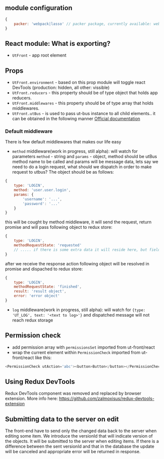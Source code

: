 ## module configuration

```javascript
{
    packer: 'webpack|lasso' // packer package, currently available: webpack and lasso, defaults to lasso
}
```

## React module: What is exporting?
 - `UtFront` - app root element
## Props
  - `UtFront.environment` - based on this prop module will toggle react DevTools (production: hidden, all other: vissible)
  - `UtFront.reducers` - this property should be of type object that holds app reducers.
  - `UtFront.middlewares` - this property should be of type array that holds middlewares.
  - `UtFront.utBus` - is used to pass ut-bus instance to all child elements.. it can be obtained in the following manner [Official documentation](https://facebook.github.io/react/docs/context.html#passing-info-automatically-through-a-tree)
### Default middleware
  There is few default middlewares that makes our life easy
  - `method` middleware(work in progress, still alpha): will watch for parameters `method` - string and `params` - object, method should be utBus method name to be called and params will be message data, lets say we need to do a login request, what should we dispatch in order to make request to utbus? The object should be as follows:

```javascript
{
    type: 'LOGIN',
    method: 'user.user.login',
    params: {
        'username': '...',
        'password': '...'
    }
}
```

this will be cought by method middleware, it will send the request, return promise and will pass following object to redux store:

```javascript
{
    type: 'LOGIN',
    methodRequestState: 'requested'
    // ..... if there is some extra data it will reside here, but field data and method will be removed or altered!!!
}
```

after we receive the response action following object will be resolved in promise and dispached to redux store:

```javascript
{
    type: 'LOGIN',
    methodRequestState: 'finished',
    result: 'result object',
    error: 'error object'
}
```

  - `log` middleware(work in progress, still alpha): will watch for `{type: 'UT_LOG', text: '<text to log>'}` and dispatched message will not reach redux storage

## Permission check
  - add permission array with `permissionsSet` imported from ut-front/react
  - wrap the current element within `PermissionCheck` imported from ut-front/react like this:

```javascript
<PermissionCheck utAction='abc'><button>Button</button></PermissionCheck>
```

## Using Redux DevTools
Redux DevTools component was removed and replaced by browser extension.
More info here: https://github.com/zalmoxisus/redux-devtools-extension

## Submitting data to the server on edit
The front-end have to send only the changed data back to the server when editing some item.
We introduce the versionId that will indicate version of the objects. It will be submitted to the server when editing items. If there is a difference between the sent versionId and that in the database the update will be canceled and appropriate error will be returned in response.
